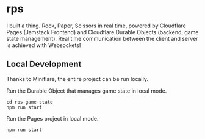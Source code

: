 # rps

I built a thing. Rock, Paper, Scissors in real time, powered by Cloudflare Pages (Jamstack Frontend) and Cloudflare Durable Objects (backend, game state management). Real time communication between the client and server is achieved with Websockets!

## Local Development

Thanks to Miniflare, the entire project can be run locally.

Run the Durable Object that manages game state in local mode.

```shell
cd rps-game-state
npm run start
```

Run the Pages project in local mode.

```shell
npm run start
```